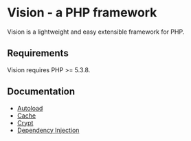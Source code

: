 # Vision - a PHP framework

Vision is a lightweight and easy extensible framework for PHP.


## Requirements

Vision requires PHP >= 5.3.8.


## Documentation

*  [Autoload](/docs/autoload.md)
*  [Cache](/docs/cache.md)
*  [Crypt](/docs/crypt.md)
*  [Dependency Injection](/docs/dependency-injection.md)
